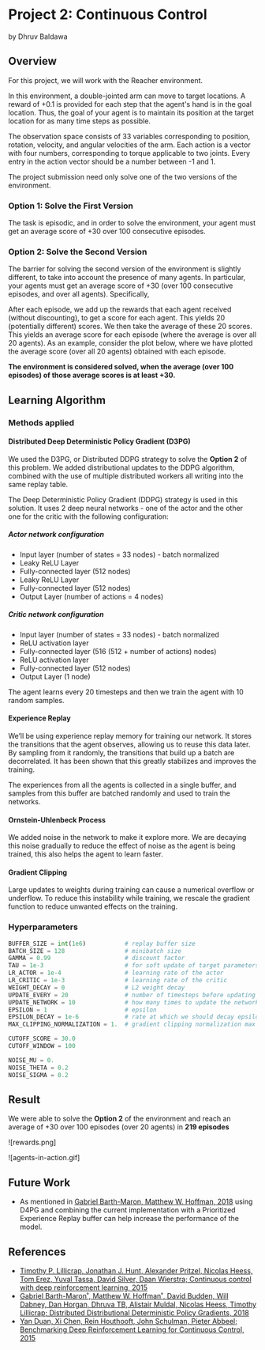 # Project 2: Continuous Control

by Dhruv Baldawa

## Overview

For this project, we will work with the Reacher environment.

In this environment, a double-jointed arm can move to target locations. A reward of +0.1 is provided for each step that the agent's hand is in the goal location. Thus, the goal of your agent is to maintain its position at the target location for as many time steps as possible.

The observation space consists of 33 variables corresponding to position, rotation, velocity, and angular velocities of the arm. Each action is a vector with four numbers, corresponding to torque applicable to two joints. Every entry in the action vector should be a number between -1 and 1.

The project submission need only solve one of the two versions of the environment.

### Option 1: Solve the First Version
The task is episodic, and in order to solve the environment, your agent must get an average score of +30 over 100 consecutive episodes.

### Option 2: Solve the Second Version
The barrier for solving the second version of the environment is slightly different, to take into account the presence of many agents. In particular, your agents must get an average score of +30 (over 100 consecutive episodes, and over all agents). Specifically,

After each episode, we add up the rewards that each agent received (without discounting), to get a score for each agent. This yields 20 (potentially different) scores. We then take the average of these 20 scores.
This yields an average score for each episode (where the average is over all 20 agents).
As an example, consider the plot below, where we have plotted the average score (over all 20 agents) obtained with each episode.

**The environment is considered solved, when the average (over 100 episodes) of those average scores is at least +30.**

## Learning Algorithm

### Methods applied

#### Distributed Deep Deterministic Policy Gradient (D3PG)

We used the D3PG, or Distributed DDPG strategy to solve the **Option 2** of this problem. We added distributional updates to the DDPG algorithm, combined with the use of multiple distributed workers all writing into the same replay table.

The Deep Deterministic Policy Gradient (DDPG) strategy is used in this solution. It uses 2 deep neural networks - one of the actor and the other one for the critic with the following configuration:

##### Actor network configuration
* Input layer (number of states = 33 nodes) - batch normalized
* Leaky ReLU Layer
* Fully-connected layer (512 nodes)
* Leaky ReLU Layer
* Fully-connected layer (512 nodes)
* Output Layer (number of actions = 4 nodes)

##### Critic network configuration
* Input layer (number of states = 33 nodes) - batch normalized
* ReLU activation layer
* Fully-connected layer (516 (512 + number of actions) nodes)
* ReLU activation layer
* Fully-connected layer (512 nodes)
* Output Layer (1 node)

The agent learns every 20 timesteps and then we train the agent with 10 random samples.

#### Experience Replay

We’ll be using experience replay memory for training our network. It stores the transitions that the agent observes, allowing us to reuse this data later. By sampling from it randomly, the transitions that build up a batch are decorrelated. It has been shown that this greatly stabilizes and improves the training.

The experiences from all the agents is collected in a single buffer, and samples from this buffer are batched randomly and used to train the networks.

#### Ornstein-Uhlenbeck Process

We added noise in the network to make it explore more. We are decaying this noise gradually to reduce the effect of noise as the agent is being trained, this also helps the agent to learn faster.

#### Gradient Clipping

Large updates to weights during training can cause a numerical overflow or underflow. To reduce this instability while training, we rescale the gradient function to reduce unwanted effects on the training.

### Hyperparameters

```python
BUFFER_SIZE = int(1e6)           # replay buffer size
BATCH_SIZE = 128                 # minibatch size
GAMMA = 0.99                     # discount factor
TAU = 1e-3                       # for soft update of target parameters
LR_ACTOR = 1e-4                  # learning rate of the actor
LR_CRITIC = 1e-3                 # learning rate of the critic
WEIGHT_DECAY = 0                 # L2 weight decay
UPDATE_EVERY = 20                # number of timesteps before updating the network
UPDATE_NETWORK = 10              # how many times to update the network
EPSILON = 1                      # epsilon
EPSILON_DECAY = 1e-6             # rate at which we should decay epsilon
MAX_CLIPPING_NORMALIZATION = 1.  # gradient clipping normalization max value

CUTOFF_SCORE = 30.0
CUTOFF_WINDOW = 100

NOISE_MU = 0.
NOISE_THETA = 0.2
NOISE_SIGMA = 0.2
```

## Result

We were able to solve the **Option 2** of the environment and reach an average of +30 over 100 episodes (over 20 agents) in **219 episodes**

![rewards.png]

![agents-in-action.gif]

## Future Work
- As mentioned in [Gabriel Barth-Maron, Matthew W. Hoffman, 2018](https://openreview.net/pdf?id=SyZipzbCb) using D4PG and combining the current implementation with a Prioritized Experience Replay buffer can help increase the performance of the model.

## References
- [Timothy P. Lillicrap, Jonathan J. Hunt, Alexander Pritzel, Nicolas Heess, Tom Erez, Yuval Tassa, David Silver, Daan Wierstra; Continuous control with deep reinforcement learning, 2015](https://arxiv.org/abs/1509.02971)
- [Gabriel Barth-Maron˚, Matthew W. Hoffman˚, David Budden, Will Dabney,
Dan Horgan, Dhruva TB, Alistair Muldal, Nicolas Heess, Timothy Lillicrap; Distributed Distributional Deterministic Policy Gradients, 2018](https://openreview.net/pdf?id=SyZipzbCb)
- [Yan Duan, Xi Chen, Rein Houthooft, John Schulman, Pieter Abbeel; Benchmarking Deep Reinforcement Learning for Continuous Control, 2015](https://arxiv.org/abs/1604.06778)
